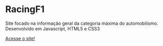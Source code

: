 # RacingF1
Site focado na informação geral da categoria máxima do automobilismo. Desenvolvido em Javascript, HTML5 e CSS3

[Acesse o site!](https://danilo-vicentin-silva.github.io/RacingF1/)
